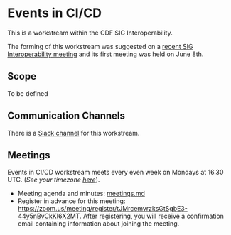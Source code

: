 # Events in CI/CD

This is a workstream within the CDF SIG Interoperability.

The forming of this workstream was suggested on a [recent SIG Interoperability meeting]( https://github.com/cdfoundation/sig-interoperability/blob/master/docs/meetings.md#may-28-2020) and its first meeting was held on June 8th.

## Scope
To be defined

## Communication Channels
There is a [Slack channel](https://cdeliveryfdn.slack.com/archives/C0151BTKEJX) for this workstream.

## Meetings
Events in CI/CD workstream meets every even week on Mondays at 16.30 UTC. (*See your timezone [here](https://time.is/1630_in_UTC)*).

* Meeting agenda and minutes: [meetings.md](./meetings.md)
* Register in advance for this meeting: https://zoom.us/meeting/register/tJMrcemvrzksGtSgbE3-44y5nBvCkKI6X2MT. After registering, you will receive a confirmation email containing information about joining the meeting.